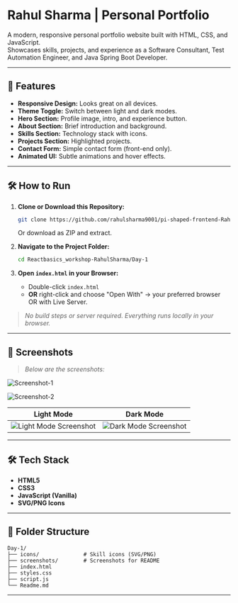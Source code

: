 # Rahul Sharma | Personal Portfolio

A modern, responsive personal portfolio website built with HTML, CSS, and JavaScript.  
Showcases skills, projects, and experience as a Software Consultant, Test Automation Engineer, and Java Spring Boot Developer.

---

## 🚀 Features

- **Responsive Design:** Looks great on all devices.
- **Theme Toggle:** Switch between light and dark modes.
- **Hero Section:** Profile image, intro, and experience button.
- **About Section:** Brief introduction and background.
- **Skills Section:** Technology stack with icons.
- **Projects Section:** Highlighted projects.
- **Contact Form:** Simple contact form (front-end only).
- **Animated UI:** Subtle animations and hover effects.

---

## 🛠️ How to Run

1. **Clone or Download this Repository:**
   ```bash
   git clone https://github.com/rahulsharma9001/pi-shaped-frontend-Rahul-Sharma.git
   ```
   Or download as ZIP and extract.

2. **Navigate to the Project Folder:**
   ```bash
   cd Reactbasics_workshop-RahulSharma/Day-1
   ```

3. **Open `index.html` in your Browser:**
   - Double-click `index.html`
   - **OR** right-click and choose "Open With" → your preferred browser OR with Live Server.

> _No build steps or server required. Everything runs locally in your browser._

---

## 📸 Screenshots

> _Below are the screenshots:_

![Screenshot-1](image.png)

![Screenshot-2](image-1.png)

| Light Mode | Dark Mode |
|------------|-----------|
| ![Light Mode Screenshot](Day-1/Screenshots/light-mode.png) | ![Dark Mode Screenshot](Day-1/Screenshots/dark-mode.png) |

---

## 🛠️ Tech Stack

- **HTML5**
- **CSS3**
- **JavaScript (Vanilla)**
- **SVG/PNG Icons**

---

## 📂 Folder Structure

```
Day-1/
├── icons/              # Skill icons (SVG/PNG)
├── screenshots/        # Screenshots for README
├── index.html
├── styles.css
├── script.js
└── Readme.md
```

---

